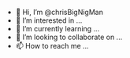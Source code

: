 - 👋 Hi, I’m @chrisBigNigMan
- 👀 I’m interested in ...
- 🌱 I’m currently learning ...
- 💞️ I’m looking to collaborate on ...
- 📫 How to reach me ...

<!---
chrisBigNigMan/chrisBigNigMan is a ✨ special ✨ repository because its `README.md` (this file) appears on your GitHub profile.
You can click the Preview link to take a look at your changes.
--->
